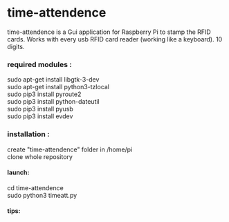 # time-attendence

time-attendence is a Gui application for Raspberry Pi to stamp the RFID cards.
Works with every usb RFID card reader (working like a keyboard). 10 digits.


<h3>required modules :</h3>

sudo apt-get install libgtk-3-dev <br>
sudo apt-get install python3-tzlocal<br>
sudo pip3 install pyroute2<br>
sudo pip3 install python-dateutil<br>
sudo pip3 install pyusb<br>
sudo pip3 install evdev<br>

<h3>installation :</h3>
create "time-attendence" folder in /home/pi<br>
clone whole repository<br>
<h4>launch:</h4>
cd time-attendence<br>
sudo python3 timeatt.py
<h4>tips:</h4>
